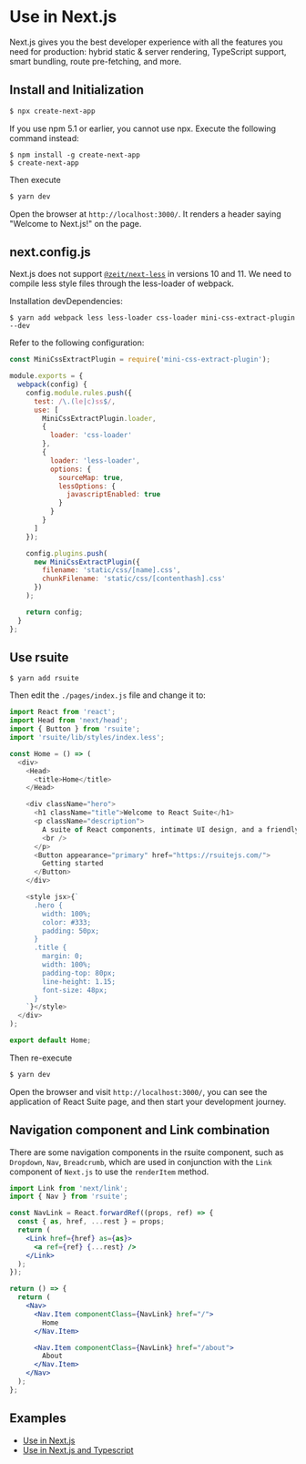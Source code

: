 # Use in Next.js

Next.js gives you the best developer experience with all the features you need for production: hybrid static & server rendering, TypeScript support, smart bundling, route pre-fetching, and more.

## Install and Initialization

```bash
$ npx create-next-app
```

If you use npm 5.1 or earlier, you cannot use npx. Execute the following command instead:

```
$ npm install -g create-next-app
$ create-next-app
```

Then execute

```bash
$ yarn dev
```

Open the browser at `http://localhost:3000/`. It renders a header saying "Welcome to Next.js!" on the page.

## next.config.js

Next.js does not support [`@zeit/next-less`](https://www.npmjs.com/package/@zeit/next-less) in versions 10 and 11. We need to compile less style files through the less-loader of webpack.

Installation devDependencies:

```
$ yarn add webpack less less-loader css-loader mini-css-extract-plugin --dev
```

Refer to the following configuration:

```js
const MiniCssExtractPlugin = require('mini-css-extract-plugin');

module.exports = {
  webpack(config) {
    config.module.rules.push({
      test: /\.(le|c)ss$/,
      use: [
        MiniCssExtractPlugin.loader,
        {
          loader: 'css-loader'
        },
        {
          loader: 'less-loader',
          options: {
            sourceMap: true,
            lessOptions: {
              javascriptEnabled: true
            }
          }
        }
      ]
    });

    config.plugins.push(
      new MiniCssExtractPlugin({
        filename: 'static/css/[name].css',
        chunkFilename: 'static/css/[contenthash].css'
      })
    );

    return config;
  }
};
```

## Use rsuite

```
$ yarn add rsuite
```

Then edit the `./pages/index.js` file and change it to:

```js
import React from 'react';
import Head from 'next/head';
import { Button } from 'rsuite';
import 'rsuite/lib/styles/index.less';

const Home = () => (
  <div>
    <Head>
      <title>Home</title>
    </Head>

    <div className="hero">
      <h1 className="title">Welcome to React Suite</h1>
      <p className="description">
        A suite of React components, intimate UI design, and a friendly development experience.
        <br />
      </p>
      <Button appearance="primary" href="https://rsuitejs.com/">
        Getting started
      </Button>
    </div>

    <style jsx>{`
      .hero {
        width: 100%;
        color: #333;
        padding: 50px;
      }
      .title {
        margin: 0;
        width: 100%;
        padding-top: 80px;
        line-height: 1.15;
        font-size: 48px;
      }
    `}</style>
  </div>
);

export default Home;
```

Then re-execute

```bash
$ yarn dev
```

Open the browser and visit `http://localhost:3000/`, you can see the application of React Suite page, and then start your development journey.

## Navigation component and Link combination

There are some navigation components in the rsuite component, such as `Dropdown`, `Nav`, `Breadcrumb`, which are used in conjunction with the `Link` component of `Next.js` to use the `renderItem` method.

```jsx
import Link from 'next/link';
import { Nav } from 'rsuite';

const NavLink = React.forwardRef((props, ref) => {
  const { as, href, ...rest } = props;
  return (
    <Link href={href} as={as}>
      <a ref={ref} {...rest} />
    </Link>
  );
});

return () => {
  return (
    <Nav>
      <Nav.Item componentClass={NavLink} href="/">
        Home
      </Nav.Item>

      <Nav.Item componentClass={NavLink} href="/about">
        About
      </Nav.Item>
    </Nav>
  );
};
```

## Examples

- [Use in Next.js](https://github.com/rsuite/rsuite/tree/next/examples/with-nextjs)
- [Use in Next.js and Typescript](https://github.com/rsuite/rsuite/tree/next/examples/with-nextjs-typescript)
